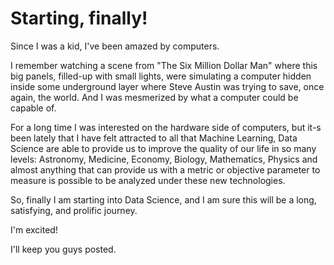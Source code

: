 # Starting, finally!

Since I was a kid, I've been amazed by computers. 

I remember watching a scene from "The Six Million Dollar Man" where this big panels, filled-up with small lights, were simulating a computer hidden inside some underground layer where Steve Austin was trying to save, once again, the world. And I was mesmerized by what a computer could be capable of.

For a long time I was interested on the hardware side of computers, but it-s been lately that I have felt attracted to all that Machine Learning, Data Science are able to provide us to improve the quality of our life in so many levels: Astronomy, Medicine, Economy, Biology, Mathematics, Physics and almost anything that can provide us with a metric or objective parameter to measure is possible to be analyzed under these new technologies. 

So, finally I am starting into Data Science, and I am sure this will be a long, satisfying, and prolific journey.

I'm excited!

I'll keep you guys posted.
